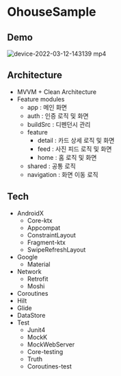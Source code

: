 # OhouseSample

## Demo
![device-2022-03-12-143139 mp4](https://user-images.githubusercontent.com/48344355/158005346-38c7fde9-6129-4d5d-ac11-1a2e8c2aa2c4.gif)


## Architecture
- MVVM + Clean Architecture
- Feature modules
  - app : 메인 화면
  - auth : 인증 로직 및 화면
  - buildSrc : 디펜던시 관리
  - feature
    - detail : 카드 상세 로직 및 화면
    - feed : 사진 피드 로직 및 화면
    - home : 홈 로직 및 화면
  - shared : 공통 로직
  - navigation : 화면 이동 로직

## Tech
- AndroidX
  - Core-ktx
  - Appcompat
  - ConstraintLayout
  - Fragment-ktx
  - SwipeRefreshLayout
- Google
  - Material
- Network
  - Retrofit
  - Moshi
- Coroutines
- Hilt
- Glide
- DataStore
- Test
  - Junit4
  - MockK
  - MockWebServer
  - Core-testing
  - Truth
  - Coroutines-test
